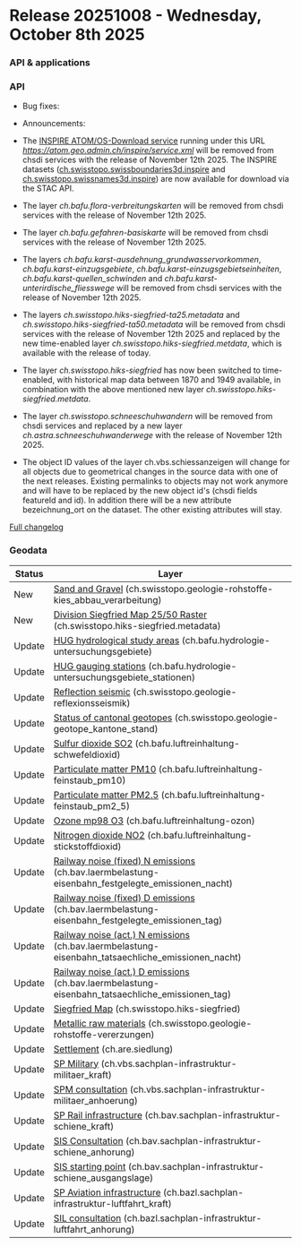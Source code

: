# Release 20251008 - Wednesday, October 8th 2025

### API & applications

### API

- Bug fixes:

- Announcements:

- The [INSPIRE ATOM/OS-Download service](https://api3.geo.admin.ch/services/sdiservices.html#atom-feed-open-search-download-service) running under this URL *https://atom.geo.admin.ch/inspire/service.xml* will be removed from chsdi services with the release of November 12th 2025. The INSPIRE datasets ([ch.swisstopo.swissboundaries3d.inspire](https://data.geo.admin.ch/browser/index.html#/collections/ch.swisstopo.swissboundaries3d.inspire) and [ch.swisstopo.swissnames3d.inspire](https://data.geo.admin.ch/browser/index.html#/collections/ch.swisstopo.swissnames3d.inspire)) are now available for download via the STAC API.
- The layer _ch.bafu.flora-verbreitungskarten_ will be removed from chsdi services with the release of November 12th 2025.
- The layer _ch.bafu.gefahren-basiskarte_ will be removed from chsdi services with the release of November 12th 2025.
- The layers _ch.bafu.karst-ausdehnung_grundwasservorkommen_, _ch.bafu.karst-einzugsgebiete_, _ch.bafu.karst-einzugsgebietseinheiten_, _ch.bafu.karst-quellen_schwinden_ and _ch.bafu.karst-unterirdische_fliesswege_ will be removed from chsdi services with the release of November 12th 2025.
- The layers _ch.swisstopo.hiks-siegfried-ta25.metadata_ and _ch.swisstopo.hiks-siegfried-ta50.metadata_ will be removed from chsdi services with the release of November 12th 2025 and replaced by the new time-enabled layer _ch.swisstopo.hiks-siegfried.metdata_, which is available with the release of today.
- The layer _ch.swisstopo.hiks-siegfried_ has now been switched to time-enabled, with historical map data between 1870 and 1949 available, in combination with the above mentioned new layer _ch.swisstopo.hiks-siegfried.metdata_.
- The layer _ch.swisstopo.schneeschuhwandern_ will be removed from chsdi services and replaced by a new layer _ch.astra.schneeschuhwanderwege_ with the release of November 12th 2025.
- The object ID values of the layer ch.vbs.schiessanzeigen will change for all objects due to geometrical changes in the source data with one of the next releases. Existing permalinks to objects may not work anymore and will have to be replaced by the new object id's (chsdi fields featureId and id). In addition there will be a new attribute bezeichnung_ort on the dataset. The other existing attributes will stay.

[Full changelog](https://github.com/geoadmin/mf-chsdi3/compare/2025-08-27-rc1...2025-10-08-rc1)

### Geodata

| Status | Layer                                                                                                                                                                                                |
| ------ | ---------------------------------------------------------------------------------------------------------------------------------------------------------------------------------------------------- |
| New    | [Sand and Gravel](https://map.geo.admin.ch/?layers=ch.swisstopo.geologie-rohstoffe-kies_abbau_verarbeitung) (ch.swisstopo.geologie-rohstoffe-kies_abbau_verarbeitung)                                |
| New    | [Division Siegfried Map 25/50 Raster](https://map.geo.admin.ch/?layers=ch.swisstopo.hiks-siegfried.metadata) (ch.swisstopo.hiks-siegfried.metadata)                                                  |
| Update | [HUG hydrological study areas](https://map.geo.admin.ch/?layers=ch.bafu.hydrologie-untersuchungsgebiete) (ch.bafu.hydrologie-untersuchungsgebiete)                                                   |
| Update | [HUG gauging stations](https://map.geo.admin.ch/?layers=ch.bafu.hydrologie-untersuchungsgebiete_stationen) (ch.bafu.hydrologie-untersuchungsgebiete_stationen)                                       |
| Update | [Reflection seismic](https://map.geo.admin.ch/?layers=ch.swisstopo.geologie-reflexionsseismik) (ch.swisstopo.geologie-reflexionsseismik)                                                             |
| Update | [Status of cantonal geotopes](https://map.geo.admin.ch/?layers=ch.swisstopo.geologie-geotope_kantone_stand) (ch.swisstopo.geologie-geotope_kantone_stand)                                            |
| Update | [Sulfur dioxide SO2](https://map.geo.admin.ch/?layers=ch.bafu.luftreinhaltung-schwefeldioxid) (ch.bafu.luftreinhaltung-schwefeldioxid)                                                               |
| Update | [Particulate matter PM10](https://map.geo.admin.ch/?layers=ch.bafu.luftreinhaltung-feinstaub_pm10) (ch.bafu.luftreinhaltung-feinstaub_pm10)                                                          |
| Update | [Particulate matter PM2.5](https://map.geo.admin.ch/?layers=ch.bafu.luftreinhaltung-feinstaub_pm2_5) (ch.bafu.luftreinhaltung-feinstaub_pm2_5)                                                       |
| Update | [Ozone mp98 O3](https://map.geo.admin.ch/?layers=ch.bafu.luftreinhaltung-ozon) (ch.bafu.luftreinhaltung-ozon)                                                                                        |
| Update | [Nitrogen dioxide NO2](https://map.geo.admin.ch/?layers=ch.bafu.luftreinhaltung-stickstoffdioxid) (ch.bafu.luftreinhaltung-stickstoffdioxid)                                                         |
| Update | [Railway noise (fixed) N emissions](https://map.geo.admin.ch/?layers=ch.bav.laermbelastung-eisenbahn_festgelegte_emissionen_nacht) (ch.bav.laermbelastung-eisenbahn_festgelegte_emissionen_nacht)    |
| Update | [Railway noise (fixed) D emissions](https://map.geo.admin.ch/?layers=ch.bav.laermbelastung-eisenbahn_festgelegte_emissionen_tag) (ch.bav.laermbelastung-eisenbahn_festgelegte_emissionen_tag)        |
| Update | [Railway noise (act.) N emissions](https://map.geo.admin.ch/?layers=ch.bav.laermbelastung-eisenbahn_tatsaechliche_emissionen_nacht) (ch.bav.laermbelastung-eisenbahn_tatsaechliche_emissionen_nacht) |
| Update | [Railway noise (act.) D emissions](https://map.geo.admin.ch/?layers=ch.bav.laermbelastung-eisenbahn_tatsaechliche_emissionen_tag) (ch.bav.laermbelastung-eisenbahn_tatsaechliche_emissionen_tag)     |
| Update | [Siegfried Map](https://map.geo.admin.ch/?layers=ch.swisstopo.hiks-siegfried) (ch.swisstopo.hiks-siegfried)                                                                                          |
| Update | [Metallic raw materials](https://map.geo.admin.ch/?layers=ch.swisstopo.geologie-rohstoffe-vererzungen) (ch.swisstopo.geologie-rohstoffe-vererzungen)                                                 |
| Update | [Settlement](https://map.geo.admin.ch/?layers=ch.are.siedlung) (ch.are.siedlung)                                                                                                                     |
| Update | [SP Military](https://map.geo.admin.ch/?layers=ch.vbs.sachplan-infrastruktur-militaer_kraft) (ch.vbs.sachplan-infrastruktur-militaer_kraft)                                                          |
| Update | [SPM consultation](https://map.geo.admin.ch/?layers=ch.vbs.sachplan-infrastruktur-militaer_anhoerung) (ch.vbs.sachplan-infrastruktur-militaer_anhoerung)                                             |
| Update | [SP Rail infrastructure](https://map.geo.admin.ch/?layers=ch.bav.sachplan-infrastruktur-schiene_kraft) (ch.bav.sachplan-infrastruktur-schiene_kraft)                                                 |
| Update | [SIS Consultation](https://map.geo.admin.ch/?layers=ch.bav.sachplan-infrastruktur-schiene_anhorung) (ch.bav.sachplan-infrastruktur-schiene_anhorung)                                                 |
| Update | [SIS starting point](https://map.geo.admin.ch/?layers=ch.bav.sachplan-infrastruktur-schiene_ausgangslage) (ch.bav.sachplan-infrastruktur-schiene_ausgangslage)                                       |
| Update | [SP Aviation infrastructure](https://map.geo.admin.ch/?layers=ch.bazl.sachplan-infrastruktur-luftfahrt_kraft) (ch.bazl.sachplan-infrastruktur-luftfahrt_kraft)                                       |
| Update | [SIL consultation](https://map.geo.admin.ch/?layers=ch.bazl.sachplan-infrastruktur-luftfahrt_anhorung) (ch.bazl.sachplan-infrastruktur-luftfahrt_anhorung)                                           |
